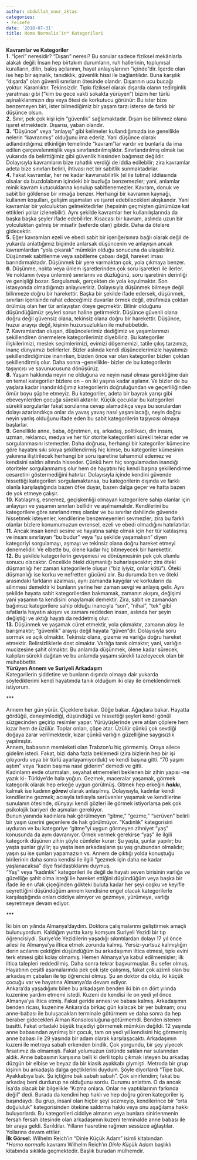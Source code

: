 ```yaml
---
author: abdullah_onur_aktas
categories:
- Felsefe
date: '2018-07-31'
title: Homo Normalis’in* Kategorileri
---
```


**Kavramlar ve Kategoriler**  
**1.** “İçeri” neresidir? “Dışarı” neresi? Bu sorular sadece fiziksel mekânlarla alakalı değil: İnsan hep birtakım durumların, ruh hallerinin, toplumsal kuralların, dilin, bakış açılarının, hayat anlayışlarının “içinde”dir. İçerde olan ise hep bir aşinalık, tanıdıklık, güvenlik hissi ile bağlantılıdır. Buna karşılık “dışarda” olan güvenli sınırların ötesinde olandır. Dışarının ucu bucağı yoktur. Karanlıktır. Tekinsizdir. Tıpkı fiziksel olarak dışarda olanın tedirginlik yaratması gibi (“kim bu gece vakti sokakta yürüyen”) bizim her türlü aşinalıklarımızın dışı veya ötesi de korkutucu görünür: Bu ister bize benzemeyen biri, ister bilmediğimiz bir yaşam tarzı isterse de farklı bir düşünce olsun.  
**2.** Sınır, pek çok kişi için “güvenlik” sağlamaktadır. Dışarı ise bilinmez olana işaret etmektedir. Dışarısı, yaban olandır.  
**3.** “Düşünce” veya “anlayış” gibi kelimeler kullandığımızda ise genellikle nelerin “kavranmış” olduğunu ima ederiz. Yani düşünce olarak adlandırdığımız etkinliğin temelinde “kavram”lar vardır ve bunlarla da ima edilen çerçevelenmişlik veya sınırlandırılmışlıktır. Sınırlandırılmış olmak ise yukarıda da belirttiğimiz gibi güvenlik hissinden bağımsız değildir. Dolayısıyla kavramların bize rahatlık verdiği de iddia edilebilir; zira kavramlar adeta bize sınırları belirli, ihtivası net bir sabitlik sunmaktadırlar.  
**4.** Fakat kavramlar, her ne kadar kavranabilirlik (el ile tutma) iddiasında olsalar da buzdolabının içindeki bir buzluğa benzemezler; yani, anlamlar minik kavram kutucuklarına konulup sabitlenemezler. Kavram, donuk ve sabit bir göldense bir ırmağa benzer. Herhangi bir kavramın kaynağı, kullanım koşulları, gelişim aşamaları ve işaret edebilecekleri akışkandır. Yani kavramlar bir yolculuktan gelmektedirler (hepsinin geçmişten günümüze kat ettikleri yollar izlenebilir). Aynı şekilde kavramlar her kullanılışlarında da başka başka şeyler ifade edebilirler. Kısacası bir kavram, aslında uzun bir yolculuktan gelmiş bir misafir (seferde olan) gibidir. Daha da ötelere gidecektir.  
**5.** Eğer kavramları ezeli ve ebedi sabit bir içeriğe/sınıra bağlı olarak değil de yukarda anlattığımız biçimde anlarsak düşüncenin ve anlayışın ancak kavramlardan “yola çıkarak” mümkün olduğu sonucuna da ulaşabiliriz. Düşünmek sabitlenme veya sabitleme çabası değil, hareket iması barındırmaktadır. Düşünmek bir yere varmaktan çok, yola çıkmaya benzer.  
**6.** Düşünme, nokta veya ünlem işaretlerinden çok soru işaretleri ile ilerler. Ve noktanın (veya ünlemin) sınırlarını ve düzlüğünü, soru işaretinin derinliği ve genişliği bozar. Sorgulamak, gerçekten de yola koyulmaktır. Son istasyonda olmadığımızı anlayıveririz. Dolayısıyla düşünmek bilmeye değil bilinmeze doğru bir harekettir. Başka bir şekilde ifade edersek, düşünmek, sınırları içerisinde rahat edeceğimiz duvarlar örmek değil, etrafımıza çoktan örülmüş olan her tür anlayıştan öteye geçmektir. Bilinir olduğunu düşündüğümüz şeyleri sorun haline getirmektir. Düşünce güvenli olana doğru değil güvensiz olana, tekinsiz olana doğru bir harekettir. Düşünce, huzur arayışı değil, kişinin huzursuzlukları ile muhabbetidir.  
**7.** Kavramlardan oluşan, düşüncelerimiz dediğimiz ve yaşamlarımızı şekillendiren önermelere kategorilerimiz diyebiliriz. Bu kategoriler ilişkilerimizi, meslek seçimlerimizi, evimizi döşememizi, tatile çıkış tarzımızı, inanç dünyamızı belirlerler. Bizler aslında kendi düşüncelerimizle hayatımızı şekillendirdiğimize inanırken, bizden önce var olan kategoriler bizleri çoktan şekillendirmiş olur. Daha sonra –genellikle- bizler de bu kategorilerin taşıyıcısı ve savunucusuna dönüşürüz.  
**8.** Yaşam hakkında neyin ne olduğuna ve neyin nasıl olması gerektiğine dair en temel kategoriler bizlere on – on iki yaşına kadar aşılanır. Ve bizler de bu yaşlara kadar inandırıldığımız kategorilerin doğruluğundan ve geçerliliğinden ömür boyu şüphe etmeyiz. Bu kategoriler, adeta bir bayrak yarışı gibi ebeveynlerden çocuğa sürekli aktarılır. Küçük çocuklar bu kategorileri sürekli sorgularlar fakat sorularına cevap alamadıkça veya bu sorulardan dolayı azarlandıkça onlar da yavaş yavaş nasıl yaşanılacağı, neyin doğru neyin yanlış olduğunu ifade eden bu sabit kategorilerin taşıyıcısı olmaya başlarlar.  
**9.** Genellikle anne, baba, öğretmen, eş, arkadaş, politikacı, din insanı, uzman, reklamcı, medya ve her tür otorite kategorileri sürekli tekrar eder ve sorgulanmasını istemezler. Daha doğrusu, herhangi bir kategoriler kümesine göre hayatını sıkı sıkıya şekillendirmiş hiç kimse, bu kategoriler kümesinin yakınına iliştirilecek herhangi bir soru işaretine tahammül edemez ve kendisini saldırı altında hisseder. Çünkü hem hiç sorgulamadan inandığı otoriteler sorgulanmamış olur hem de hayatını hiç kendi başına şekillendirme cesaretini göstermediğini hatırlar. Dolayısıyla içinde kendini güvende hissettiği kategorileri sorgulamaktansa, bu kategorilerin dışında ve farklı olanla karşılaştığında bazen öfke duyar, bazen dalga geçer ve hatta bazen de yok etmeye çalışır.  
**10.** Katılaşmış, esnemez, geçişkenliği olmayan kategorilere sahip olanlar için anlayışın ve yaşamın sınırları bellidir ve aşılmamalıdır. Kendilerini bu kategorilere göre sınırlandırmış olanlar ve bu sınırlar dahilinde güvende hissetmek isteyenler, kendilerine benzemeyenleri sevmezler; zira bu farklı olanlar bizlere konumumuzun evrensel, ezeli ve ebedi olmadığını hatırlatırlar.  
**11.** Ancak insan kendi sesine ve hayatına sahip olmak için her tür katılaşmış ve insanı sınırlayan “bu budur” veya “şu şekilde yaşamalısın” diyen kategoriyi sorgulamayı, aşmayı ve tekinsiz olana doğru hareket etmeyi denemelidir. Ve elbette bu, ölene kadar hiç bitmeyecek bir harekettir.  
**12.** Bu şekilde kategorilerin gevşemesi ve dönüşmesinin pek çok olumlu sonucu olacaktır. Öncelikle öteki düşmanlığı buharlaşacaktır; zira öteki düşmanlığı her zaman kategorilerle oluşur (“biz iyiyiz, onlar kötü”). Öteki düşmanlığı ise korku ve nefretten gücünü alır. Bu durumda ben ve öteki arasındaki farkların azalması, aynı zamanda kaygılar ve korkuların da silinmesi demektir ki bunların yerine her zaman sevgi ve anlayış gelir. Aynı şekilde hayata sabit kategorilerden bakmamak, zamanın akışını, değişimi yani yaşamın ta kendisini onaylamak demektir. Zira, sabit ve zamandan bağımsız kategorilere sahip olduğu inancıyla “son”, “nihai”, “tek” gibi sıfatlarla hayatın akışını ve zamanı reddeden insan, aslında her şeyin değiştiği ve aktığı hayatı da reddetmiş olur.  
**13.** Düşünmek ve yaşamak cüret etmektir, yola çıkmaktır, zamanın akışı ile barışmaktır; “güvenlik” arayışı değil hayata “güven”dir. Dolayısıyla soru sormak ve açık olmaktır. Tekinsiz olana, gizeme ve varlığa doğru hareket etmektir. Belirsizliklerle dost olmaktır. Varlığa tanık olmaktır; yani, varlığın mucizesine şahit olmaktır. Bu anlamda düşünmek, ölene kadar sürecek, kalıpları sürekli dağıtan ve bu anlamda yaşamı sürekli tazeleyecek olan bir muhabbettir.  
**Yürüyen Annem ve Suriyeli Arkadaşım**  
Kategorilerin şiddetine ve bunların dışında olmaya dair yukarda söylediklerimi kendi hayatımda tanık olduğum iki olay ile örneklendirmek istiyorum.

\*\*\*

Annem her gün yürür. Çiçeklere bakar. Göğe bakar. Ağaçlara bakar. Hayatta gördüğü, deneyimlediği, düşündüğü ve hissettiği şeyleri kendi gönül süzgecinden geçirip resimler yapar. Yürüyüşlerinde yere atılan çöplere hem kızar hem de üzülür. Toplar onları, çöpe atar. Üzülür çünkü çok sevdiği doğaya zarar verilmektedir, kızar çünkü varlığın güzelliğine saygısızlık yapılmıştır.  
Annem, babasının memleketi olan Trabzon’u hiç görmemiş. Oraya ailece gidelim istedi. Fakat, bizi daha fazla beklemedi (zira bizlerin hep bir işi çıkıyordu veya bir türlü ayarlayamıyorduk) ve kendi başına gitti. “70 yaşını aştım” veya “kadın başıma nasıl giderim” demedi ve gitti.  
Kadınların evde oturmaları, seyahat etmemeleri beklenen bir zihin yapısı -ne yazık ki- Türkiye’de hala yoğun. Gezmek, maceralar yaşamak, görmek kategorik olarak hep erkeğe uygun görülmüş. Gitmek hep erkeğin ***hakkı***, kalmak ise kadının ***görevi*** olarak anlaşılmış. Dolayısıyla, kadınlar kendi kendilerine gezmek; acısıyla tatlısıyla serüvenler yaşamak ve kendilerine sunulanın ötesinde, dünyayı kendi gözleri ile görmek istiyorlarsa pek çok psikolojik bariyeri de aşmaları gerekiyor.  
Bunun yanında kadınlara hak görülmeyen “gitme,” “gezme,” “serüven” belirli bir yaşın üzerini geçenlere de hak görülmüyor. “Kadınlık” kategorisini uyduran ve bu kategoriye “gitme”yi uygun görmeyen zihniyet “yaş” konusunda da aynı davranıyor. Örnek vermek gerekirse “yaş” ile ilgili kategorik düşünen zihin şöyle cümleler kurar: Şu yaşta, şunlar yapılır; bu yaşta şunlar giyilir; şu yaşta isen arkadaşların şu yaş grubundan olmalıdır; yaşın şu ise şunları yapamazsın vs. Annem de çıktığı yolda konuştuğu birilerinin daha sonra kendisi ile ilgili “gezmek için daha ne kadar yaşlanacaksa” diye fısıldaştıklarını duymuş.  
“Yaş” veya “kadınlık” kategorileri ile değil de hayatı seven birisinin varlığa ve güzelliğe şahit olma isteği ile hareket ettiğini düşündüğüm veya başka bir ifade ile en ufak çiçeğinden gökteki buluta kadar her şeyi coşku ve keyifle seyrettiğini düşündüğüm annem kendisine engel olacak kategorilerle karşılaştığında onları ciddiye almıyor ve gezmeye, yürümeye, varlığı seyretmeye devam ediyor.

\*\*\*

İki bin on yılında Almanya’daydım. Doktora çalışmalarımı geliştirmek amaçlı bulunuyordum. Kaldığım yurtta karşı komşum Suriyeli Yezidi bir tıp öğrencisiydi. Suriye’de Yezidilerin yaşadığı sıkıntılardan dolayı 17 yıl önce ailesi ile Almanya’ya iltica etmek zorunda kalmış. Yersiz-yurtsuz kalmışlığın derin acılarını çektiğini düşündüğüm bu arkadaşımın iltica etmesi, tıpkı evini terk etmesi gibi kolay olmamış. Hemen Almanya’ya kabul edilmemişler; ilk iltica talepleri reddedilmiş. Daha sonra tekrar başvurmuşlar. Bu sefer olmuş. Hayatının çeşitli aşamalarında pek çok işte çalışmış, fakat çok azimli olan bu arkadaşım çabaları ile tıp öğrencisi olmuş. Şu an doktor da oldu, iki küçük çocuğu var ve hayatına Almanya’da devam ediyor.  
Ankara’da yaşadığımı bilen bu arkadaşım benden iki bin on dört yılında kuzenine yardım etmemi istedi. Kuzeni de kendisi ile on yedi yıl önce Almanya’ya iltica etmiş. Fakat geride annesi ve babası kalmış. Arkadaşımın benden ricası, kuzenine Ankara’da birkaç gün kalacak bir yer bulmam; onu anne-babası ile buluşacakları terminale götürmem ve daha sonra da hep beraber gidecekleri Alman Konsolosluğuna götürmemdi. Benden istenen basitti. Fakat ortadaki büyük trajediyi görmemek mümkün değildi. 12 yaşında anne babasından ayrılmış bir çocuk, tam on yedi yıl kendisini hiç görmemiş anne babası ile 29 yaşında bir adam olarak karşılaşacaktı. Arkadaşımın kuzeni ile metroya sabah erkenden bindik. Çok yorgundu, bir şey yiyecek fırsatımız da olmamıştı. Fakat yolumuzun üstünde satılan nar sularından aldık. Anne babasının karşısına belli ki derli toplu çıkmak isteyen bu arkadaş düzgün bir elbise ve beyaz da bir klasik ayakkabı giymişti. Metroda bir grup kişinin bu arkadaşla dalga geçtiklerini duydum. Şöyle diyorlardı “Tipe bak. Ayakkabıya bak. Şu içtiğine bak sabah sabah”. Çok sinirlendim; fakat bu arkadaş beni durdurup ne olduğunu sordu. Durumu anlattım. O da ancak İsa’da olacak bir bilgelikle “Kızma onlara. Onlar ne yaptıklarının farkında değil” dedi. Burada da kendini hep haklı ve hep doğru gören kategoriler iş başındaydı. Bu grup, insanî olan hiçbir şeyi sezmeyip, kendilerince bir “orta doğululuk” kategorisinden ötekine saldırma hakkı veya onu aşağılama hakkı buluyorlardı. Bu kategorileri ciddiye almanın veya bunlara sinirlenmenin fersah fersah ötesinde olan arkadaşımın kuzeni terminalde anne babası ile bir araya geldi. Sarıldılar. Yılların hasretine rağmen sessizce ağlaştılar. Yollarına devam ettiler.  
**İlk Görsel:** Wilhelm Reich’in “Dinle Küçük Adam” isimli kitabından  
\**Homo normalis* kavramı Wilhelm Reich’ın *Dinle Küçük Adam* başlıklı kitabında sıklıkla geçmektedir. Başlık buradan mülhemdir.